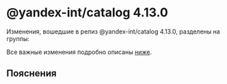 # @yandex-int/catalog 4.13.0

<!-- ЧЕЛОВЕЧЕСКОЕ ВСТУПЛЕНИЕ -->

Изменения, вошедшие в релиз @yandex-int/catalog 4.13.0, разделены на группы:

Все важные изменения подробно описаны [ниже](#Пояснения).

## Пояснения

